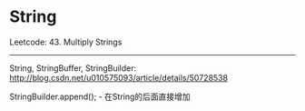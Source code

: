 # String

Leetcode: 43. Multiply Strings
_______________________________
String, StringBuffer, StringBuilder: http://blog.csdn.net/u010575093/article/details/50728538

StringBuilder.append(); - 在String的后面直接增加
